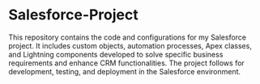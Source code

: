 # Salesforce-Project
This repository contains the code and configurations for my Salesforce project. It includes custom objects, automation processes, Apex classes, and Lightning components developed to solve specific business requirements and enhance CRM functionalities. The project follows for development, testing, and deployment in the Salesforce environment.
